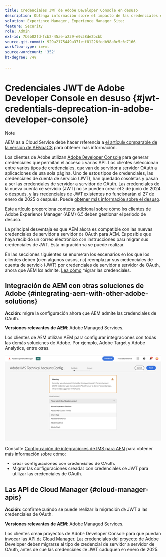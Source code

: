 ```yaml
---
title: Credenciales JWT de Adobe Developer Console en desuso
description: Obtenga información sobre el impacto de las credenciales de JWT en desuso en Adobe Developer Console en AEM.
solution: Experience Manager, Experience Manager Sites
feature: Security
role: Admin
exl-id: 7b6b02fd-fcb2-45ae-a239-e0c68de2bcbb
source-git-commit: 929a2175449a371ecf81226fedb98a0c5c6d7166
workflow-type: tm+mt
source-wordcount: '352'
ht-degree: 74%

---
```


# Credenciales JWT de Adobe Developer Console en desuso {#jwt-credentials-deprecation-in-adobe-developer-console}

>[!NOTE]
> AEM as a Cloud Service debe hacer referencia a [el artículo comparable de la versión de AEMaaCS](https://experienceleague.adobe.com/docs/experience-manager-cloud-service/content/security/jwt-credentials-deprecation-in-adobe-developer-console.html) para obtener más información.

Los clientes de Adobe utilizan [Adobe Developer Console](https://developer.adobe.com/console) para generar credenciales que permitan el acceso a varias API. Los clientes seleccionan entre varios tipos de credenciales, que van de servidor a servidor OAuth a aplicaciones de una sola página. Uno de estos tipos de credenciales, las credenciales de cuenta de servicio (JWT), han quedado obsoletas y pasan a ser las credenciales de servidor a servidor de OAuth. Las credenciales de la nueva cuenta de servicio (JWT) no se pueden crear el 3 de junio de 2024 o después, y las credenciales de JWT existentes no funcionarán el 27 de enero de 2025 o después. Puede [obtener más información sobre el desuso](https://developer.adobe.com/developer-console/docs/guides/authentication/ServerToServerAuthentication/migration).

Este artículo proporciona contexto adicional sobre cómo los clientes de Adobe Experience Manager (AEM) 6.5 deben gestionar el periodo de desuso.

La principal desventaja es que AEM ahora es compatible con las nuevas credenciales de servidor a servidor de OAuth para AEM. Es posible que haya recibido un correo electrónico con instrucciones para migrar sus credenciales de JWT. Esta migración ya se puede realizar.

En las secciones siguientes se enumeran los escenarios en los que los clientes deben (o en algunos casos, no) reemplazar sus credenciales de cuenta de servicio (JWT) por credenciales de servidor a servidor de OAuth, ahora que AEM los admite. [Lea cómo](https://developer.adobe.com/developer-console/docs/guides/authentication/ServerToServerAuthentication/migration#migration-overview) migrar las credenciales.

## Integración de AEM con otras soluciones de Adobe {#integrating-aem-with-other-adobe-solutions}

**Acción**: migre la configuración ahora que AEM admite las credenciales de OAuth.

**Versiones relevantes de AEM**: Adobe Managed Services.

Los clientes de AEM utilizan AEM para configurar integraciones con todas las demás soluciones de Adobe. Por ejemplo, Adobe Target y Adobe Analytics, entre otras.

![Integración de AEM con otras soluciones](/help/sites-administering/assets/jwt-deprecation.png)

Consulte [Configuración de integraciones de IMS para AEM](/help/sites-administering/setting-up-ims-integrations-for-aem.md) para obtener más información sobre cómo:

* crear configuraciones con credenciales de OAuth.
* Migrar las configuraciones creadas con credenciales de JWT para utilizar las credenciales de OAuth.

## Las API de Cloud Manager {#cloud-manager-apis}

**Acción**: confirme cuándo se puede realizar la migración de JWT a las credenciales de OAuth.

**Versiones relevantes de AEM**: Adobe Managed Services.

Los clientes crean proyectos de Adobe Developer Console para que puedan invocar las [API de Cloud Manager](https://developer.adobe.com/experience-cloud/cloud-manager/guides/getting-started/create-api-integration/). Las credenciales del proyecto de Adobe Developer deben migrarse al tipo de credencial de servidor a servidor de OAuth, antes de que las credenciales de JWT caduquen en enero de 2025.
